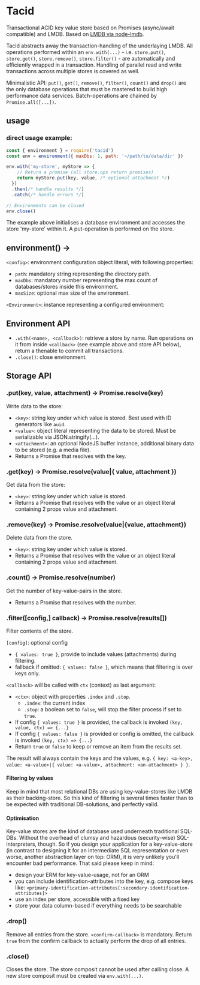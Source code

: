 # Tacid

Transactional ACID key value store based on Promises (async/await compatible) and LMDB. Based on [LMDB via node-lmdb](https://github.com/Venemo/node-lmdb).

Tacid abstracts away the transaction-handling of the underlaying LMDB. All operations performed within an `env.with(...)` - i.e. `store.put()`, `store.get()`, `store.remove()`, `store.filter()` - are automatically and efficiently wrapped in a transaction. Handling of parallel read and write transactions across multiple stores is covered as well.

Minimalistic API: `put()`, `get()`, `remove()`, `filter()`, `count()` and `drop()` are the only database operations that must be mastered to build high performance data services. Batch-operations are chained by `Promise.all([...])`.

## usage

### direct usage example:

``` javascript
const { environment } = require('tacid')
const env = environment({ maxDbs: 1, path: '~/path/to/data/dir' })

env.with('my-store', myStore => {
    // Return a promise (all store.ops return promises)
    return myStore.put(key, value, /* optional attachment */)
  })
  .then(/* handle results */)
  .catch(/* handle errors */)

// Environments can be closed
env.close()
```

The example above initialises a database environment and accesses the store 'my-store' within it. A put-operation is performed on the store.

## environment(<config>) -> <Environment>

`<config>`: environment configuration object literal, with following properties:
- `path`: mandatory string representing the directory path.
- `maxDbs`: mandatory number representing the max count of databases/stores inside this environment.
- `maxSize`: optional max size of the environment.

`<Environment>`: instance representing a configured environment:

## Environment API

- `.with(<name>, <callback>)`: retrieve a store by name. Run operations on it from inside `<callback>` (see example above and store API below), return a thenable to commit all transactions.
- `.close()`: close environment.

## Storage API

### .put(key, value, attachment) -> Promise.resolve(key)

Write data to the store:
- `<key>`: string key under which value is stored. Best used with ID generators like `auid`.
- `<value>`: object literal representing the data to be stored. Must be serializable via JSON.stringify(...).
- `<attachment>`: an optional NodeJS buffer instance, additional binary data to be stored (e.g. a media file).
- Returns a Promise that resolves with the key.

### .get(key) -> Promise.resolve(value|{ value, attachment })

Get data from the store:
- `<key>`: string key under which value is stored.
- Returns a Promise that resolves with the value or an object literal containing 2 props value and attachment.

### .remove(key) -> Promise.resolve(value|{value, attachment})

Delete data from the store.
- `<key>`: string key under which value is stored.
- Returns a Promise that resolves with the value or an object literal containing 2 props value and attachment.

### .count() -> Promise.resolve(number)

Get the number of key-value-pairs in the store.
- Returns a Promise that resolves with the number.

### .filter([config,] callback) -> Promise.resolve(results[])

Filter contents of the store.

`[config]`: optional config
- `{ values: true }`, provide to include values (attachments) during filtering.
- fallback if omitted: `{ values: false }`, which means that filtering is over keys only.

`<callback>` will be called with `ctx` (context) as last argument:
- `<ctx>`: object with properties `.index` and `.stop`.
  - `.index`: the current index
  - `.stop`: a boolean set to `false`, will stop the filter process if set to `true`.
- If config `{ values: true }` is provided, the callback is invoked `(key, value, ctx) => {...}`
- If config `{ values: false }` is provided or config is omitted, the callback is invoked `(key, ctx) => {...}`
- Return `true` or `false` to keep or remove an item from the results set.

The result will always contain the keys and the values, e.g. `{ key: <a-key>, value: <a-value>|{ value: <a-value>, attachment: <an-attachment> } }`.

#### Filtering by values

Keep in mind that most relational DBs are using key-value-stores like LMDB as their backing-store. So this kind of  filtering is several times faster than to be expected with traditional DB-solutions, and perfectly valid.

#### Optimisation

Key-value stores are the kind of database used underneath traditional SQL-DBs. Without the overhead of clumsy and hazardous (security-wise) SQL-interpreters, though. So if you design your application for a key-value-store (in contrast to designing it for an intermediate SQL representation or even worse, another abstraction layer on top: ORM), it is very unlikely you'll encounter bad performance. That said please keep in mind:

- design your ERM for key-value-usage, not for an ORM
- you can include identification-attributes into the key, e.g. compose keys like:
`<primary-identification-attributes[:secondary-identification-attributes]>`
- use an index per store, accessible with a fixed key
- store your data column-based if everything needs to be searchable

### .drop(<confirm-callback>)

Remove all entries from the store. `<confirm-callback>` is mandatory. Return `true` from the confirm callback to actually perform the drop of all entries.

### .close()

Closes the store. The store composit cannot be used after calling close. A new store composit must be created via `env.with(...)`.
